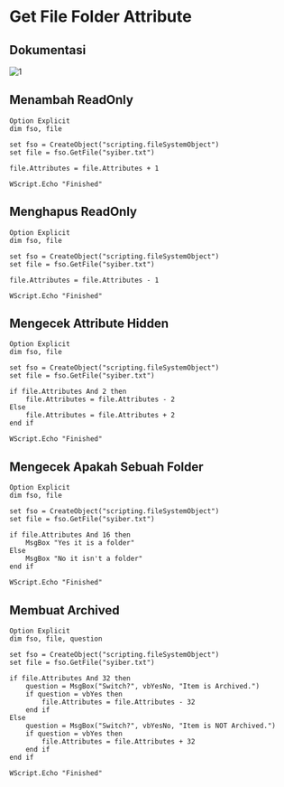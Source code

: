 # Get File Folder Attribute

## Dokumentasi

![1](../asset/img/28/1.webp)

## Menambah ReadOnly

```vbs
Option Explicit
dim fso, file

set fso = CreateObject("scripting.fileSystemObject")
set file = fso.GetFile("syiber.txt")

file.Attributes = file.Attributes + 1

WScript.Echo "Finished"
```

## Menghapus ReadOnly

```vbs
Option Explicit
dim fso, file

set fso = CreateObject("scripting.fileSystemObject")
set file = fso.GetFile("syiber.txt")

file.Attributes = file.Attributes - 1

WScript.Echo "Finished"
```

## Mengecek Attribute Hidden

```vbs
Option Explicit
dim fso, file

set fso = CreateObject("scripting.fileSystemObject")
set file = fso.GetFile("syiber.txt")

if file.Attributes And 2 then
    file.Attributes = file.Attributes - 2
Else
    file.Attributes = file.Attributes + 2
end if

WScript.Echo "Finished"
```

## Mengecek Apakah Sebuah Folder

```vbs
Option Explicit
dim fso, file

set fso = CreateObject("scripting.fileSystemObject")
set file = fso.GetFile("syiber.txt")

if file.Attributes And 16 then
    MsgBox "Yes it is a folder"
Else
    MsgBox "No it isn't a folder"
end if

WScript.Echo "Finished"
```

## Membuat Archived

```vbs
Option Explicit
dim fso, file, question

set fso = CreateObject("scripting.fileSystemObject")
set file = fso.GetFile("syiber.txt")

if file.Attributes And 32 then
    question = MsgBox("Switch?", vbYesNo, "Item is Archived.")
    if question = vbYes then
        file.Attributes = file.Attributes - 32
    end if
Else
    question = MsgBox("Switch?", vbYesNo, "Item is NOT Archived.")
    if question = vbYes then
        file.Attributes = file.Attributes + 32
    end if
end if

WScript.Echo "Finished"
```
